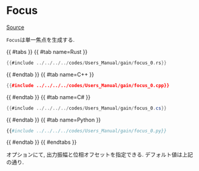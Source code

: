 # Focus
[Source](https://github.com/shinolab/autd3-rs/blob/v36.0.2/autd3/src/datagram/gain/focus.rs)

`Focus`は単一焦点を生成する.


{{ #tabs }}
{{ #tab name=Rust }}
```rust
{{#include ../../../../codes/Users_Manual/gain/focus_0.rs}}
```
{{ #endtab }}
{{ #tab name=C++ }}
```cpp
{{#include ../../../../codes/Users_Manual/gain/focus_0.cpp}}
```
{{ #endtab }}
{{ #tab name=C# }}
```cs
{{#include ../../../../codes/Users_Manual/gain/focus_0.cs}}
```
{{ #endtab }}
{{ #tab name=Python }}
```python
{{#include ../../../../codes/Users_Manual/gain/focus_0.py}}
```
{{ #endtab }}
{{ #endtabs }}

オプションにて, 出力振幅と位相オフセットを指定できる.
デフォルト値は上記の通り.
